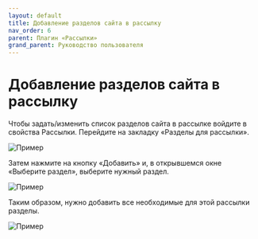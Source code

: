 ```yaml
---
layout: default
title: Добавление разделов сайта в рассылку
nav_order: 6
parent: Плагин «Рассылки»
grand_parent: Руководство пользователя
---
```


# Добавление разделов сайта в рассылку

Чтобы задать/изменить список разделов сайта в рассылке войдите в свойства Рассылки. Перейдите на закладку «Разделы для рассылки».

![Пример]({{site.baseurl}}/images/p-5.png)

Затем нажмите на кнопку «Добавить» и, в открывшемся окне «Выберите раздел», выберите нужный раздел.

![Пример]({{site.baseurl}}/images/p-p.png)

Таким образом, нужно добавить все необходимые для этой рассылки разделы.

![Пример]({{site.baseurl}}/images/p-6.png)